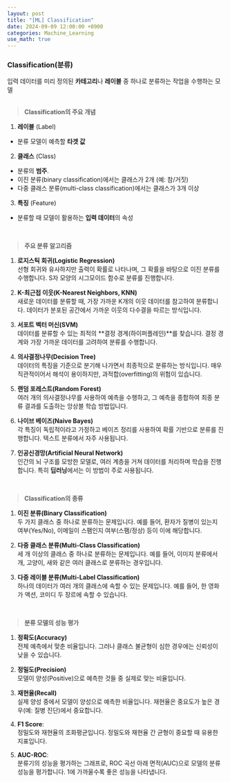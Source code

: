 ```yaml
---
layout: post
title: "[ML] Classification"
date: 2024-09-09 12:00:00 +0900
categories: Machine_Learning
use_math: true
---
```


### Classification(분류)
입력 데이터를 미리 정의된 **카테고리**나 **레이블** 중 하나로 분류하는 작업을 수행하는 모델
<br><br>

> **Classification의 주요 개념**

1. **레이블** (Label)
- 분류 모델이 예측할 **타겟 값** <br>

2. **클래스** (Class)
- 분류의 **범주**.
- 이진 분류(binary classification)에서는 클래스가 2개 (예: 참/거짓)
- 다중 클래스 분류(multi-class classification)에서는 클래스가 3개 이상

3. **특징** (Feature)
- 분류할 때 모델이 활용하는 **입력 데이터**의 속성

<br>

> **주요 분류 알고리즘**


1. **로지스틱 회귀(Logistic Regression)**<br>
선형 회귀와 유사하지만 출력이 확률로 나타나며, 그 확률을 바탕으로 이진 분류를 수행합니다. S자 모양의 시그모이드 함수로 분류를 진행합니다.

2. **K-최근접 이웃(K-Nearest Neighbors, KNN)**<br>
새로운 데이터를 분류할 때, 가장 가까운 K개의 이웃 데이터를 참고하여 분류합니다. 데이터가 분포된 공간에서 가까운 이웃의 다수결을 따르는 방식입니다.

3. **서포트 벡터 머신(SVM)**<br>
데이터를 분류할 수 있는 최적의 **결정 경계(하이퍼플레인)**를 찾습니다. 결정 경계와 가장 가까운 데이터를 고려하여 분류를 수행합니다.

4. **의사결정나무(Decision Tree)**<br>
데이터의 특징을 기준으로 분기해 나가면서 최종적으로 분류하는 방식입니다. 매우 직관적이어서 해석이 용이하지만, 과적합(overfitting)의 위험이 있습니다.

5. **랜덤 포레스트(Random Forest)**<br>
여러 개의 의사결정나무를 사용하여 예측을 수행하고, 그 예측을 종합하여 최종 분류 결과를 도출하는 앙상블 학습 방법입니다.

6. **나이브 베이즈(Naive Bayes)**<br>
각 특징이 독립적이라고 가정하고 베이즈 정리를 사용하여 확률 기반으로 분류를 진행합니다. 텍스트 분류에서 자주 사용됩니다.

7. **인공신경망(Artificial Neural Network)**<br>
인간의 뇌 구조를 모방한 모델로, 여러 계층을 거쳐 데이터를 처리하며 학습을 진행합니다. 특히 **딥러닝**에서는 이 방법이 주로 사용됩니다.

<br>

> **Classification의 종류**


1. **이진 분류(Binary Classification)**<br>
두 가지 클래스 중 하나로 분류하는 문제입니다. 예를 들어, 환자가 질병이 있는지 여부(Yes/No), 이메일이 스팸인지 여부(스팸/정상) 등이 이에 해당합니다.

2. **다중 클래스 분류(Multi-Class Classification)**<br>
세 개 이상의 클래스 중 하나로 분류하는 문제입니다. 예를 들어, 이미지 분류에서 개, 고양이, 새와 같은 여러 클래스로 분류하는 경우입니다.

3. **다중 레이블 분류(Multi-Label Classification)**<br>
하나의 데이터가 여러 개의 클래스에 속할 수 있는 문제입니다. 예를 들어, 한 영화가 액션, 코미디 두 장르에 속할 수 있습니다.

<br>

> **분류 모델의 성능 평가**

1. **정확도(Accuracy)**<br>
전체 예측에서 맞춘 비율입니다. 그러나 클래스 불균형이 심한 경우에는 신뢰성이 낮을 수 있습니다.

2. **정밀도(Precision)**<br>
모델이 양성(Positive)으로 예측한 것들 중 실제로 맞는 비율입니다.

3. **재현율(Recall)**<br>
실제 양성 중에서 모델이 양성으로 예측한 비율입니다. 재현율은 중요도가 높은 경우(예: 질병 진단)에서 중요합니다.

4. **F1 Score**:<br>
정밀도와 재현율의 조화평균입니다. 정밀도와 재현율 간 균형이 중요할 때 유용한 지표입니다.

5. **AUC-ROC**:<br>
분류기의 성능을 평가하는 그래프로, ROC 곡선 아래 면적(AUC)으로 모델의 분류 성능을 평가합니다. 1에 가까울수록 좋은 성능을 나타냅니다.